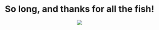 <h1 align="center">So long, and thanks for all the fish!</h1>

<div align="center">
    <img src="img/preview.gif">
</div>

